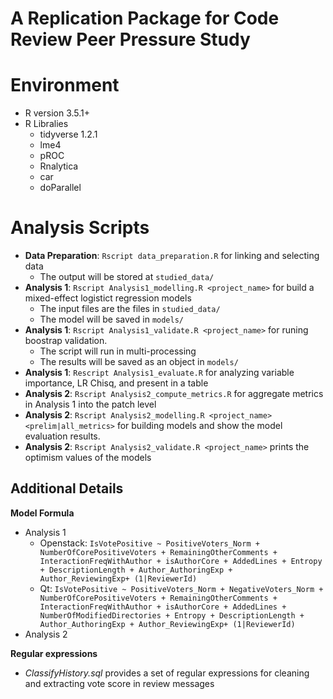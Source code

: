 A Replication Package for Code Review Peer Pressure Study 
===================
# Environment
- R version 3.5.1+
- R Libralies
   - tidyverse 1.2.1
   - lme4
   - pROC
   - Rnalytica
   - car
   - doParallel
   
# Analysis Scripts
- **Data Preparation**: `Rscript data_preparation.R` for linking and selecting data
    - The output will be stored at `studied_data/`   
- **Analysis 1**: `Rscript Analysis1_modelling.R <project_name>` for build a mixed-effect logistict regression models
    -  The input files are the files in `studied_data/`
    -  The model will be saved in `models/`
- **Analysis 1**: `Rscript Analysis1_validate.R <project_name>` for runing boostrap validation.
    - The script will run in multi-processing 
    - The results will be saved as an object in `models/`
- **Analysis 1**: `Rescript Analysis1_evaluate.R` for analyzing variable importance, LR Chisq, and present in a table
- **Analysis 2**: `Rscript Analysis2_compute_metrics.R` for aggregate metrics in Analysis 1 into the patch level
- **Analysis 2**: `Rscript Analysis2_modelling.R <project_name> <prelim|all_metrics>` for building models and show the model evaluation results.
- **Analysis 2**: `Rscript Analysis2_validate.R <project_name>` prints the optimism values of the models


Additional Details
-----
**Model Formula**
- Analysis 1
	- Openstack: `IsVotePositive ~ PositiveVoters_Norm + NumberOfCorePositiveVoters + RemainingOtherComments + InteractionFreqWithAuthor + isAuthorCore + AddedLines + Entropy + DescriptionLength + Author_AuthoringExp + Author_ReviewingExp+ (1|ReviewerId)`
	- Qt: `IsVotePositive ~ PositiveVoters_Norm + NegativeVoters_Norm + NumberOfCorePositiveVoters + RemainingOtherComments + InteractionFreqWithAuthor + isAuthorCore + AddedLines + NumberOfModifiedDirectories + Entropy + DescriptionLength + Author_AuthoringExp + Author_ReviewingExp+ (1|ReviewerId)`
- Analysis 2

**Regular expressions**
- *ClassifyHistory.sql* provides a set of regular expressions for cleaning and extracting vote score in review messages

